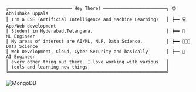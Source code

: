 ```
╔════════════════════════ Hey There! ════════════════════════╗ 😎 Abhishake uppala
║ I'm a CSE (Artificial Intelligence and Machine Learning)   ║ ┣━━ 💻 App/Web development
║ Student in Hyderabad,Telangana.                            ║ ┣━━ 🤖 ML Engineer
║ My areas of interest are AI/ML, NLP, Data Science,         ║ ┣━━ 👨🏻‍💻 Data Science
║ Web Development, Cloud, Cyber Security and basically       ║ ┣━━ 🤖 AI Engineer
║ every other thing out there. I love working with various   ║ 
║ tools and learning new things.                             ║ 
╚════════════════════════════════════════════════════════════╝ 
```
![MongoDB](https://img.shields.io/badge/MongoDB-%234ea94b.svg?style=for-the-badge&logo=mongodb&logoColor=white)
